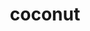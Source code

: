 ---
layout: food&drink
title: coconut
emoji: coconut
permalink: 🥥.html
image: assets/img/3moji/coconut.png
---